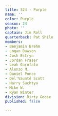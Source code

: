 ```yaml
---
title: S24 - Purple
name: ''
color: Purple
season: 24
photo: ''
captain: Jim Roll
quarterback: Pat Shilo
members:
- Benjamin Brehm
- Logan Dawson
- Josh Estryn
- Jordan Fraser
- Leah Garofalo
- Alonzo M.
- Daniel Ponce
- Del'Vaunté Scott
- Harry Suchtya
- Mike W.
- Ryan Winter
division: Dirty Goose
published: false

---
```

